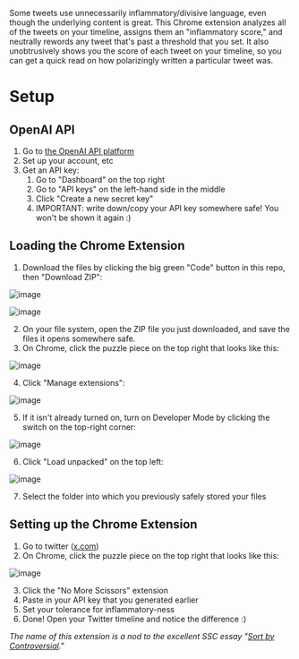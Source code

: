 Some tweets use unnecessarily inflammatory/divisive language, even though the underlying content is great. This Chrome extension analyzes all of the tweets on your timeline, assigns them an "inflammatory score," and neutrally rewords any tweet that's past a threshold that you set. It also unobtrusively shows you the score of each tweet on your timeline, so you can get a quick read on how polarizingly written a particular tweet was.


# Setup
## OpenAI API

1. Go to [the OpenAI API platform](https://platform.openai.com/)
2. Set up your account, etc
3. Get an API key:
   1. Go to "Dashboard" on the top right
   2. Go to "API keys" on the left-hand side in the middle
   3. Click "Create a new secret key"
   4. IMPORTANT: write down/copy your API key somewhere safe! You won't be shown it again :)

## Loading the Chrome Extension
1. Download the files by clicking the big green "Code" button in this repo, then "Download ZIP":

![image](https://github.com/user-attachments/assets/5a91248c-862c-45af-86d3-ec0791174b6d)

![image](https://github.com/user-attachments/assets/91da7aba-9dbf-4963-a1f7-727143465321)

2. On your file system, open the ZIP file you just downloaded, and save the files it opens somewhere safe.
3. On Chrome, click the puzzle piece on the top right that looks like this:

![image](https://github.com/user-attachments/assets/87c21556-c5e7-4e86-acaa-e4203dc35a1a)

4. Click "Manage extensions":

![image](https://github.com/user-attachments/assets/6a201e06-bbc5-4f5a-adc5-8c308b99769f)

5. If it isn't already turned on, turn on Developer Mode by clicking the switch on the top-right corner:

![image](https://github.com/user-attachments/assets/ce82db75-e8af-4cb1-8d3c-0712a1adb084)

6. Click "Load unpacked" on the top left:

![image](https://github.com/user-attachments/assets/103202e3-c568-4ebe-9eed-562618e23591)

7. Select the folder into which you previously safely stored your files

## Setting up the Chrome Extension
1. Go to twitter ([x.com](https://x.com))
2. On Chrome, click the puzzle piece on the top right that looks like this:

![image](https://github.com/user-attachments/assets/87c21556-c5e7-4e86-acaa-e4203dc35a1a)

3. Click the "No More Scissors" extension
4. Paste in your API key that you generated earlier
5. Set your tolerance for inflammatory-ness
6. Done! Open your Twitter timeline and notice the difference :)

_The name of this extension is a nod to the excellent SSC essay "[Sort by Controversial](https://slatestarcodex.com/2018/10/30/sort-by-controversial/)."_
